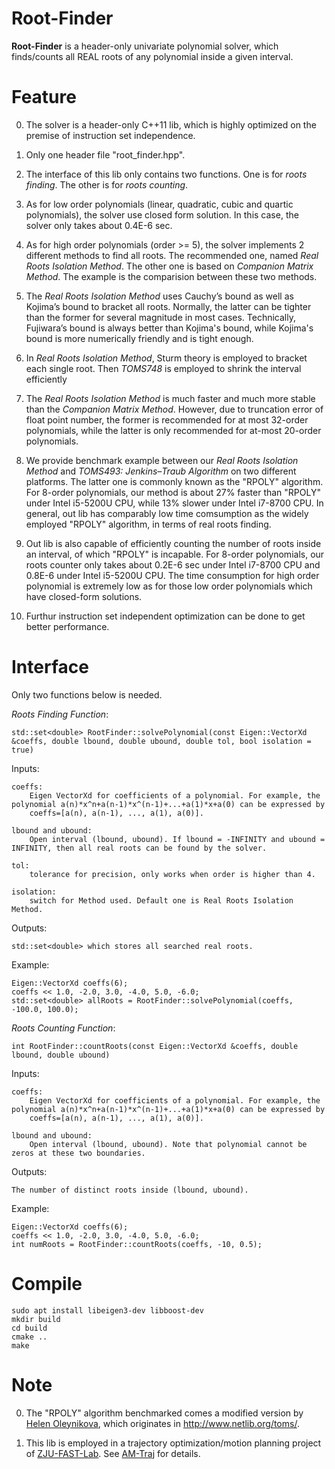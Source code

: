 # Root-Finder
__Root-Finder__ is a header-only univariate polynomial solver, which finds/counts all REAL roots of any polynomial inside a given interval.

# Feature

0. The solver is a header-only C++11 lib, which is highly optimized on the premise of instruction set independence.

1. Only one header file "root_finder.hpp".

2. The interface of this lib only contains two functions. One is for _roots finding_. The other is for _roots counting_.

3. As for low order polynomials (linear, quadratic, cubic and quartic polynomials), the solver use closed form solution.
In this case, the solver only takes about 0.4E-6 sec.

4. As for high order polynomials (order >= 5), the solver implements 2 different methods to find all roots. The recommended 
one, named _Real Roots Isolation Method_. The other one is based on _Companion Matrix Method_. The example is the comparision 
between these two methods.

5. The _Real Roots Isolation Method_ uses Cauchy’s bound as well as Kojima’s bound to bracket all roots. Normally, the latter 
can be tighter than the former for several magnitude in most cases. Technically, Fujiwara’s bound is always better than 
Kojima's bound, while Kojima's bound is more numerically friendly and is tight enough.

6. In _Real Roots Isolation Method_, Sturm theory is employed to bracket each single root. Then _TOMS748_ is employed to shrink 
the interval efficiently

7. The _Real Roots Isolation Method_ is much faster and much more stable than the _Companion Matrix Method_. However, due to 
truncation error of float point number, the former is recommended for at most 32-order polynomials, while the latter is only 
recommended for at-most 20-order polynomials.

8. We provide benchmark example between our _Real Roots Isolation Method_ and _TOMS493: Jenkins–Traub Algorithm_ on two different 
platforms. The latter one is commonly known as the "RPOLY" algorithm. For 8-order polynomials, our method is about 27% faster than 
"RPOLY" under Intel i5-5200U CPU, while 13% slower under Intel i7-8700 CPU. In general, out lib has comparably low time comsumption 
as the widely employed "RPOLY" algorithm, in terms of real roots finding. 

9. Out lib is also capable of efficiently counting the number of roots inside an interval, of which "RPOLY" is incapable. For 8-order 
polynomials, our roots counter only takes about 0.2E-6 sec under Intel i7-8700 CPU and 0.8E-6 under Intel i5-5200U CPU. The time 
consumption for high order polynomial is extremely low as for those low order polynomials which have closed-form solutions.

10. Furthur instruction set independent optimization can be done to get better performance.

# Interface

Only two functions below is needed.

_Roots Finding Function_:

    std::set<double> RootFinder::solvePolynomial(const Eigen::VectorXd &coeffs, double lbound, double ubound, double tol, bool isolation = true)

Inputs:

    coeffs: 
        Eigen VectorXd for coefficients of a polynomial. For example, the polynomial a(n)*x^n+a(n-1)*x^(n-1)+...+a(1)*x+a(0) can be expressed by 
        coeffs=[a(n), a(n-1), ..., a(1), a(0)].

    lbound and ubound:
        Open interval (lbound, ubound). If lbound = -INFINITY and ubound = INFINITY, then all real roots can be found by the solver.
    
    tol:
        tolerance for precision, only works when order is higher than 4.
    
    isolation:
        switch for Method used. Default one is Real Roots Isolation Method.

Outputs:

    std::set<double> which stores all searched real roots.

Example:
    
    Eigen::VectorXd coeffs(6);
    coeffs << 1.0, -2.0, 3.0, -4.0, 5.0, -6.0;
    std::set<double> allRoots = RootFinder::solvePolynomial(coeffs, -100.0, 100.0);

_Roots Counting Function_:

    int RootFinder::countRoots(const Eigen::VectorXd &coeffs, double lbound, double ubound)

Inputs:

    coeffs: 
        Eigen VectorXd for coefficients of a polynomial. For example, the polynomial a(n)*x^n+a(n-1)*x^(n-1)+...+a(1)*x+a(0) can be expressed by 
        coeffs=[a(n), a(n-1), ..., a(1), a(0)].

    lbound and ubound:
        Open interval (lbound, ubound). Note that polynomial cannot be zeros at these two boundaries.

Outputs:

    The number of distinct roots inside (lbound, ubound).

Example:
    
    Eigen::VectorXd coeffs(6);
    coeffs << 1.0, -2.0, 3.0, -4.0, 5.0, -6.0;
    int numRoots = RootFinder::countRoots(coeffs, -10, 0.5);

# Compile

    sudo apt install libeigen3-dev libboost-dev
    mkdir build
    cd build
    cmake ..
    make

# Note

0. The "RPOLY" algorithm benchmarked comes a modified version by [Helen Oleynikova](https://github.com/helenol), 
which originates in http://www.netlib.org/toms/.

1. This lib is employed in a trajectory optimization/motion planning project of [ZJU-FAST-Lab](https://github.com/ZJU-FAST-Lab). 
See [AM-Traj](https://github.com/ZJU-FAST-Lab/am_traj) for details.
